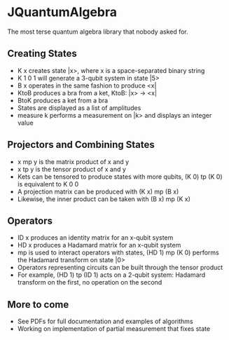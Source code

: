 # JQuantumAlgebra

The most terse quantum algebra library that nobody asked for.

## Creating States
- K x creates state |x>, where x is a space-separated binary string
- K 1 0 1 will generate a 3-qubit system in state |5>
- B x operates in the same fashion to produce <x|
- KtoB produces a bra from a ket, KtoB: |x> -> <x|
- BtoK produces a ket from a bra
- States are displayed as a list of amplitudes
- measure k performs a measurement on |k> and displays an integer value

## Projectors and Combining States
- x mp y is the matrix product of x and y
- x tp y is the tensor product of x and y
- Kets can be tensored to produce states with more qubits, (K 0) tp (K 0) is equivalent to K 0 0
- A projection matrix can be produced with (K x) mp (B x)
- Likewise, the inner product can be taken with (B x) mp (K x)

## Operators
- ID x produces an identity matrix for an x-qubit system
- HD x produces a Hadamard matrix for an x-qubit system
- mp is used to interact operators with states, (HD 1) mp (K 0) performs the Hadamard transform on state |0>
- Operators representing circuits can be built through the tensor product
- For example, (HD 1) tp (ID 1) acts on a 2-qubit system: Hadamard transform on the first, no operation on the second

## More to come
- See PDFs for full documentation and examples of algorithms
- Working on implementation of partial measurement that fixes state
